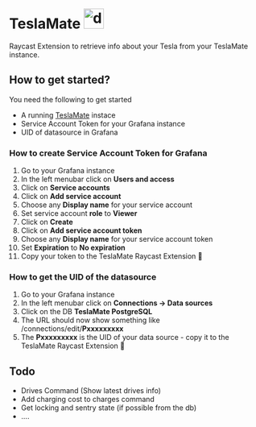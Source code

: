 # TeslaMate <img src="https://raw.githubusercontent.com/teslamate-org/teslamate/a15631f2ff18b99023d562897de0f56ee3c38c0b/website/static/img/logo.svg" alt="drawing" width="40"/>

Raycast Extension to retrieve info about your Tesla from your TeslaMate instance.

## How to get started?

You need the following to get started

- A running <a href="https://github.com/teslamate-org/teslamate">TeslaMate</a> instace
- Service Account Token for your Grafana instance
- UID of datasource in Grafana

### How to create Service Account Token for Grafana

1. Go to your Grafana instance
2. In the left menubar click on <b>Users and access</b>
3. Click on <b>Service accounts</b>
4. Click on <b>Add service account</b>
5. Choose any <b>Display name</b> for your service account
6. Set service account <b>role</b> to <b>Viewer</b>
7. Click on <b>Create</b>
8. Click on <b>Add service account token</b>
9. Choose any <b>Display name</b> for your service account token
10. Set <b>Expiration</b> to <b>No expiration</b>
11. Copy your token to the TeslaMate Raycast Extension 🎉

### How to get the UID of the datasource

1. Go to your Grafana instance
2. In the left menubar click on <b>Connections -> Data sources</b>
3. Click on the DB <b>TeslaMate PostgreSQL</b>
4. The URL should now show something like <your-domain>/connections/edit/<b>Pxxxxxxxxx</b>
5. The <b>Pxxxxxxxxx</b> is the UID of your data source - copy it to the TeslaMate Raycast Extension 🎉

## Todo

- Drives Command (Show latest drives info)
- Add charging cost to charges command
- Get locking and sentry state (if possible from the db)
- ....
